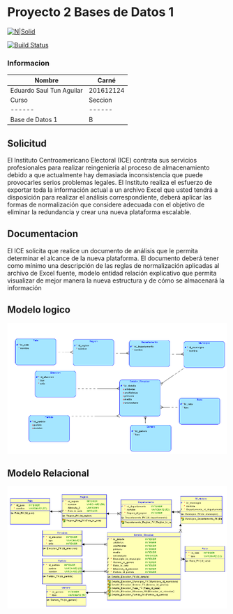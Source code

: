 # Proyecto 2 Bases de Datos 1

[![N|Solid](https://cldup.com/dTxpPi9lDf.thumb.png)](https://nodesource.com/products/nsolid)

[![Build Status](https://travis-ci.org/joemccann/dillinger.svg?branch=master)](https://travis-ci.org/joemccann/dillinger)

### Informacion
| Nombre | Carné |
| ------ | ------ |
| Eduardo Saul Tun Aguilar | 201612124|
| Curso | Seccion |
| ------ | ------ |
| Base de Datos 1 | B|

## Solicitud
El Instituto Centroamericano Electoral (ICE) contrata sus servicios profesionales para realizar reingeniería al proceso de almacenamiento debido a que actualmente hay demasiada inconsistencia que puede provocarles serios problemas legales. El Instituto realiza el esfuerzo de exportar toda la información actual a un archivo Excel que usted tendrá a disposición para realizar el análisis correspondiente, deberá aplicar las formas de normalización que considere adecuada con el objetivo de eliminar la redundancia y crear una nueva plataforma escalable. 

## Documentacion 
El ICE solicita que realice un documento de análisis que le permita determinar el alcance de la nueva plataforma. El documento deberá tener como mínimo una descripción de las reglas de normalización aplicadas al archivo de Excel fuente, modelo entidad relación explicativo que permita visualizar de mejor manera la nueva estructura y de cómo se almacenará la información

## Modelo logico
  ![imagen0](Logico.png)

## Modelo Relacional
  ![imagen0](Relational_1.png)
